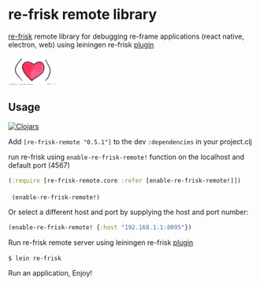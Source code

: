 # re-frisk remote library

[re-frisk](https://github.com/flexsurfer/re-frisk) remote library for debugging re-frame applications (react native, electron, web) using leiningen re-frisk [plugin](https://github.com/flexsurfer/lein-re-frisk)

[<img src="2016-01-01-starting-clojure-today.jpg" width="100">](https://github.com/flexsurfer/re-frisk)

## Usage

[![Clojars](https://img.shields.io/clojars/v/re-frisk-remote.svg)](https://clojars.org/re-frisk-remote)


Add `[re-frisk-remote "0.5.1"]` to the dev `:dependencies` in your project.clj
                                
run re-frisk using `enable-re-frisk-remote!` function on the localhost and default port (4567)

```cljs
(:require [re-frisk-remote.core :refer [enable-re-frisk-remote!]])

 (enable-re-frisk-remote!)
```

Or select a different host and port by supplying the host and port number:

```cljs
(enable-re-frisk-remote! {:host "192.168.1.1:8095"})
```

Run re-frisk remote server using leiningen re-frisk [plugin](https://github.com/flexsurfer/lein-re-frisk)

`$ lein re-frisk`

Run an application,
Enjoy!